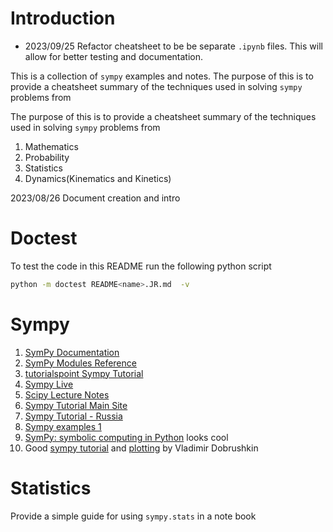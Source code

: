 # Introduction

* 2023/09/25 Refactor cheatsheet to be be separate `.ipynb` files. This will allow for better testing and documentation.

This is a collection of `sympy` examples and notes. The purpose of this is to provide a cheatsheet summary of the techniques used in solving `sympy` problems from

The purpose of this is to provide a cheatsheet summary of the techniques
used in solving `sympy` problems from
1. Mathematics
1. Probability
1. Statistics
1. Dynamics(Kinematics and Kinetics)

2023/08/26 Document creation and intro

# Doctest

To test the code in this README run the following python script

```bash
python -m doctest README<name>.JR.md  -v
```

# Sympy

1. [SymPy Documentation][]
1. [SymPy Modules Reference][]
1. [tutorialspoint Sympy Tutorial][]
1. [Sympy Live][]
1. [Scipy Lecture Notes][]
1. [Sympy Tutorial Main Site][]
1. [Sympy Tutorial - Russia][]
1. [Sympy examples 1][]
1. [SymPy: symbolic computing in Python](https://peerj.com/articles/cs-103/) looks cool
1. Good [sympy tutorial](http://www.cfm.brown.edu/people/dobrush/am33/SymPy/index.html) and [plotting](http://www.cfm.brown.edu/people/dobrush/am33/SymPy/part1.html) by Vladimir Dobrushkin


[tutorialspoint Sympy Tutorial]:https://www.tutorialspoint.com/sympy/index.htm

[SymPy Documentation]: http://docs.sympy.org/latest/index.html#welcome-to-sympy-s-documentation

[SymPy Modules Reference]: http://docs.sympy.org/latest/modules/index.html#sympy-modules-reference

[Sympy Live]: http://live.sympy.org/

[Scipy Lecture Notes]: http://www.scipy-lectures.org/

[Sympy Tutorial Main Site]: http://docs.sympy.org/latest/tutorial/index.html#sympy-tutorial

[Sympy Tutorial - Russia]: http://www.inp.nsk.su/~grozin/python/sympy.html

[Sympy examples 1]: https://github.com/sbu-python-class/python-science/blob/master/lectures/06-sympy/sympy-examples.ipynb




# Statistics

Provide a simple guide for using `sympy.stats` in a note book